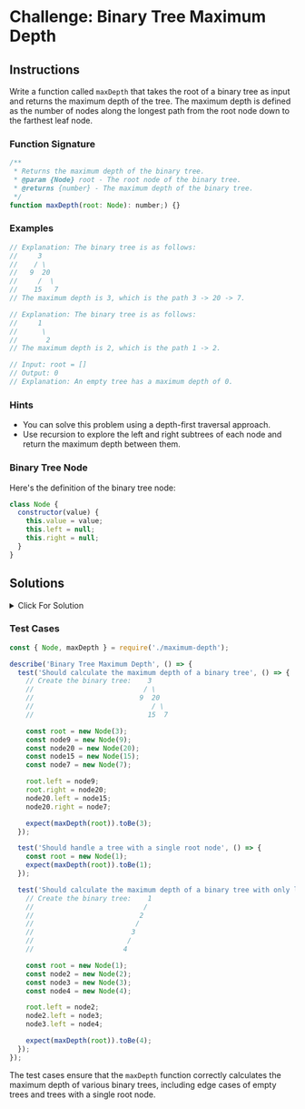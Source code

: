 # Challenge: Binary Tree Maximum Depth

## Instructions

Write a function called `maxDepth` that takes the root of a binary tree as input and returns the maximum depth of the tree. The maximum depth is defined as the number of nodes along the longest path from the root node down to the farthest leaf node.

### Function Signature

```js
/**
 * Returns the maximum depth of the binary tree.
 * @param {Node} root - The root node of the binary tree.
 * @returns {number} - The maximum depth of the binary tree.
 */
function maxDepth(root: Node): number;) {}
```

### Examples

```js
// Explanation: The binary tree is as follows:
//     3
//    / \
//   9  20
//     /  \
//    15   7
// The maximum depth is 3, which is the path 3 -> 20 -> 7.

// Explanation: The binary tree is as follows:
//     1
//      \
//       2
// The maximum depth is 2, which is the path 1 -> 2.

// Input: root = []
// Output: 0
// Explanation: An empty tree has a maximum depth of 0.
```

### Hints

- You can solve this problem using a depth-first traversal approach.
- Use recursion to explore the left and right subtrees of each node and return the maximum depth between them.

### Binary Tree Node

Here's the definition of the binary tree node:

```js
class Node {
  constructor(value) {
    this.value = value;
    this.left = null;
    this.right = null;
  }
}
```

## Solutions

<details>
  <summary>Click For Solution</summary>

```js
class Node {
  constructor(val) {
    this.val = val;
    this.left = null;
    this.right = null;
  }
}

function maxDepth(root) {
  if (!root) {
    return 0;
  }

  const leftDepth = maxDepth(root.left);
  const rightDepth = maxDepth(root.right);

  return Math.max(leftDepth, rightDepth) + 1;
}
```

### Explanation

- Check if the root node is `null`. If it is, return `0` since the tree is empty.
- Recursively calculate the maximum depth of the left and right subtrees of the current node.
- Return the maximum depth between the left and right subtrees plus `1` to account for the current node.

</details>

### Test Cases

```js
const { Node, maxDepth } = require('./maximum-depth');

describe('Binary Tree Maximum Depth', () => {
  test('Should calculate the maximum depth of a binary tree', () => {
    // Create the binary tree:    3
    //                           / \
    //                          9  20
    //                             / \
    //                            15  7

    const root = new Node(3);
    const node9 = new Node(9);
    const node20 = new Node(20);
    const node15 = new Node(15);
    const node7 = new Node(7);

    root.left = node9;
    root.right = node20;
    node20.left = node15;
    node20.right = node7;

    expect(maxDepth(root)).toBe(3);
  });

  test('Should handle a tree with a single root node', () => {
    const root = new Node(1);
    expect(maxDepth(root)).toBe(1);
  });

  test('Should calculate the maximum depth of a binary tree with only left children', () => {
    // Create the binary tree:    1
    //                           /
    //                          2
    //                         /
    //                        3
    //                       /
    //                      4

    const root = new Node(1);
    const node2 = new Node(2);
    const node3 = new Node(3);
    const node4 = new Node(4);

    root.left = node2;
    node2.left = node3;
    node3.left = node4;

    expect(maxDepth(root)).toBe(4);
  });
});

```

The test cases ensure that the `maxDepth` function correctly calculates the maximum depth of various binary trees, including edge cases of empty trees and trees with a single root node.
